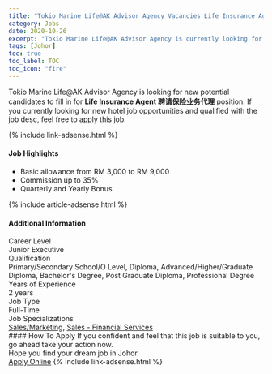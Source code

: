 ```yaml
---
title: "Tokio Marine Life@AK Advisor Agency Vacancies Life Insurance Agent 聘请保险业务代理" 
category: Jobs 
date: 2020-10-26 
excerpt: "Tokio Marine Life@AK Advisor Agency is currently looking for suitable person to fill in the Life Insurance Agent 聘请保险业务代理 which positioned at Johor" 
tags: [Johor] 
toc: true 
toc_label: TOC 
toc_icon: "fire" 
--- 
```


<p>Tokio Marine Life@AK Advisor Agency is looking for new potential candidates to fill in for <b>Life Insurance Agent 聘请保险业务代理</b> position. If you currently looking for new hotel job opportunities and qualified with the job desc, feel free to apply this job.
</p>{% include link-adsense.html %} 
<div><div><h4>Job Highlights</h4></div><div><ul><li><div><div><div><div></div></div></div><div><span>Basic allowance from RM 3,000 to RM 9,000</span></div></div></li><li><div><div><div><div></div></div></div><div><span>Commission up to 35%</span></div></div></li><li><div><div><div><div></div></div></div><div><span>Quarterly and Yearly Bonus</span></div></div></li></ul></div></div> 
{% include article-adsense.html %} 
<div><div><h4>Additional Information</h4></div><div><div><div><div><div><div><div><span>Career Level</span></div><div><span>Junior Executive</span></div></div></div></div><div><div><div><div><span>Qualification</span></div><div><span>Primary/Secondary School/O Level, Diploma, Advanced/Higher/Graduate Diploma, Bachelor's Degree, Post Graduate Diploma, Professional Degree</span></div></div></div></div><div><div><div><div><span>Years of Experience</span></div><div><span>2 years</span></div></div></div></div><div><div><div><div><span>Job Type</span></div><div><span>Full-Time</span></div></div></div></div><div><div><div><div><span>Job Specializations</span></div><div><span><a href="/en/job-search/sales-marketing-jobs/">Sales/Marketing</a>, <a href="/en/job-search/insurance-sales-financial-services-jobs/">Sales - Financial Services</a></span></div></div></div></div></div></div></div></div> 
#### How To Apply 
If you confident and feel that this job is suitable to you, go ahead take your action now. <br/> 
Hope you find your dream job in Johor. <br/> 
<a href="https://www.jobstreet.com.my/en/job/life-insurance-agent-聘请保险业务代理-4411562?jobId=jobstreet-my-job-4411562" class="btn btn--info" target="_blank" rel="nofollow noopenner">Apply Online</a> 
{% include link-adsense.html %} 